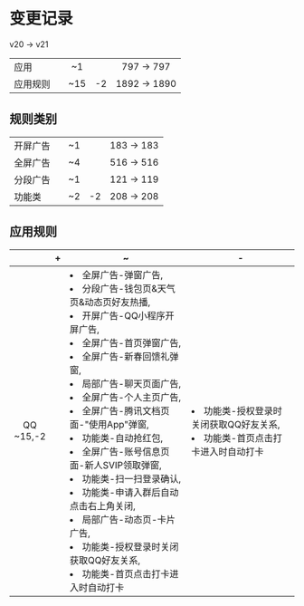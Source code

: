 # 变更记录

v20 -> v21

||||||
|-|:-:|:-:|:-:|:-:|
|应用||~1||797 -> 797|
|应用规则||~15|-2|1892 -> 1890|

## 规则类别

||||||
|-|:-:|:-:|:-:|:-:|
|开屏广告||~1||183 -> 183|
|全屏广告||~4||516 -> 516|
|分段广告||~1||121 -> 119|
|功能类||~2|-2|208 -> 208|

## 应用规则

||+|~|-|
|:-:|-|-|-|
|QQ<br>~15,-2||<li>全屏广告-弹窗广告,<li>分段广告-钱包页&天气页&动态页好友热播,<li>开屏广告-QQ小程序开屏广告,<li>全屏广告-首页弹窗广告,<li>全屏广告-新春回馈礼弹窗,<li>局部广告-聊天页面广告,<li>全屏广告-个人主页广告,<li>全屏广告-腾讯文档页面-"使用App"弹窗,<li>功能类-自动抢红包,<li>全屏广告-账号信息页面-新人SVIP领取弹窗,<li>功能类-扫一扫登录确认,<li>功能类-申请入群后自动点击右上角关闭,<li>局部广告-动态页-卡片广告,<li>功能类-授权登录时关闭获取QQ好友关系,<li>功能类-首页点击打卡进入时自动打卡|<li>功能类-授权登录时关闭获取QQ好友关系,<li>功能类-首页点击打卡进入时自动打卡|
